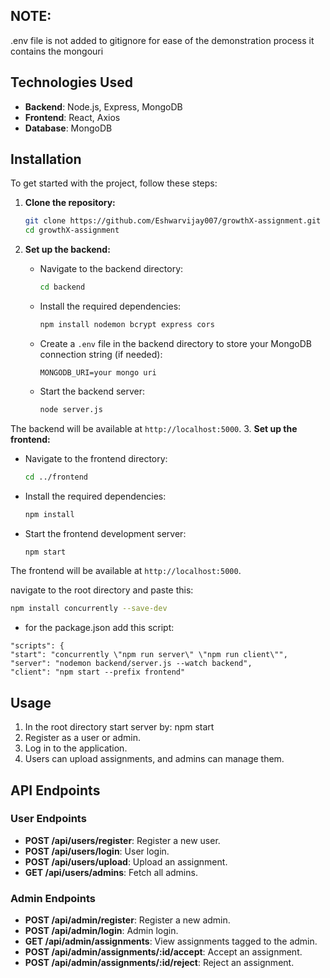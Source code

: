 ## NOTE:
.env file is not added to gitignore for ease of the demonstration process
it contains the mongouri

## Technologies Used

- **Backend**: Node.js, Express, MongoDB
- **Frontend**: React, Axios
- **Database**: MongoDB

## Installation

To get started with the project, follow these steps:

1. **Clone the repository:**

   ```bash
   git clone https://github.com/Eshwarvijay007/growthX-assignment.git
   cd growthX-assignment
   ```

2. **Set up the backend:**

   - Navigate to the backend directory:

     ```bash
     cd backend
     ```

   - Install the required dependencies:

     ```bash
     npm install nodemon bcrypt express cors
     ```

   - Create a `.env` file in the backend directory to store your MongoDB connection string (if needed):

     ```
     MONGODB_URI=your mongo uri
     ```

   - Start the backend server:

     ```bash
     node server.js
     ```
The backend will be available at `http://localhost:5000`.
3. **Set up the frontend:**

   - Navigate to the frontend directory:

     ```bash
     cd ../frontend
     ```

   - Install the required dependencies:

     ```bash
     npm install
     ```

   - Start the frontend development server:

     ```bash
     npm start
     ```

   The frontend will be available at `http://localhost:5000`.

   navigate to the root directory and paste this: 
   ```bash
   npm install concurrently --save-dev
   ```

   - for the package.json add this script: 
  ```
"scripts": {
  "start": "concurrently \"npm run server\" \"npm run client\"",
  "server": "nodemon backend/server.js --watch backend",
  "client": "npm start --prefix frontend"
  ```




## Usage

1. In the root directory start server by: npm start
2. Register as a user or admin.
3. Log in to the application.
4. Users can upload assignments, and admins can manage them.

## API Endpoints

### User Endpoints

- **POST /api/users/register**: Register a new user.
- **POST /api/users/login**: User login.
- **POST /api/users/upload**: Upload an assignment.
- **GET /api/users/admins**: Fetch all admins.

### Admin Endpoints

- **POST /api/admin/register**: Register a new admin.
- **POST /api/admin/login**: Admin login.
- **GET /api/admin/assignments**: View assignments tagged to the admin.
- **POST /api/admin/assignments/:id/accept**: Accept an assignment.
- **POST /api/admin/assignments/:id/reject**: Reject an assignment.
